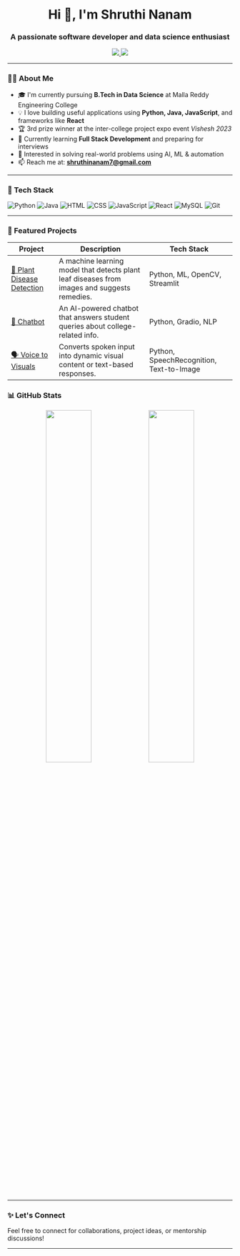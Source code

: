 <h1 align="center">Hi 👋, I'm Shruthi Nanam</h1>
<h3 align="center">A passionate software developer and data science enthusiast</h3>

<p align="center">
  <a href="https://www.linkedin.com/in/nanamshruthi" target="_blank">
    <img src="https://img.shields.io/badge/LinkedIn-blue?logo=linkedin&style=for-the-badge" />
  </a>
  <a href="mailto:shruthinanam7@gmail.com">
    <img src="https://img.shields.io/badge/Gmail-red?logo=gmail&style=for-the-badge" />
  </a>
</p>

---

### 👩‍💻 About Me

- 🎓 I'm currently pursuing **B.Tech in Data Science** at Malla Reddy Engineering College  
- 💡 I love building useful applications using **Python, Java, JavaScript**, and frameworks like **React**  
- 🏆 3rd prize winner at the inter-college project expo event *Vishesh 2023*  
- 🌱 Currently learning **Full Stack Development** and preparing for interviews  
- 🧠 Interested in solving real-world problems using AI, ML & automation  
- 📫 Reach me at: **shruthinanam7@gmail.com**

---

### 🚀 Tech Stack

![Python](https://img.shields.io/badge/-Python-black?logo=python&style=flat)
![Java](https://img.shields.io/badge/-Java-red?logo=java&style=flat)
![HTML](https://img.shields.io/badge/-HTML5-orange?logo=html5&style=flat)
![CSS](https://img.shields.io/badge/-CSS3-blue?logo=css3&style=flat)
![JavaScript](https://img.shields.io/badge/-JavaScript-yellow?logo=javascript&style=flat)
![React](https://img.shields.io/badge/-React-blue?logo=react&style=flat)
![MySQL](https://img.shields.io/badge/-MySQL-black?logo=mysql&style=flat)
![Git](https://img.shields.io/badge/-Git-critical?logo=git&style=flat)

---
### 📌 Featured Projects

| Project | Description | Tech Stack |
|--------|-------------|------------|
| [🌿 Plant Disease Detection](https://github.com/Nanamshruthi/plant_disease_detection) | A machine learning model that detects plant leaf diseases from images and suggests remedies. | Python, ML, OpenCV, Streamlit |
| [💬 Chatbot](https://github.com/Nanamshruthi/college_chatbot) | An AI-powered chatbot that answers student queries about college-related info. | Python, Gradio, NLP |
| [🗣️ Voice to Visuals](https://github.com/Nanamshruthi/voice_to_visuals) | Converts spoken input into dynamic visual content or text-based responses. | Python, SpeechRecognition, Text-to-Image |

### 📊 GitHub Stats

<p align="center">
  <img src="https://github-readme-stats.vercel.app/api?username=Nanamshruthi&show_icons=true&theme=radical" width="45%" />
  <img src="https://github-readme-streak-stats.herokuapp.com/?user=Nanamshruthi&theme=radical" width="45%" />
</p>

---

### ✨ Let's Connect

Feel free to connect for collaborations, project ideas, or mentorship discussions!

---

